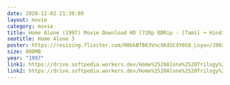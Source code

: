 ```yaml
---
date: 2020-12-02 21:39:09
layout: movie
category: movie
title: Home Alone (1997) Movie Download HD [720p BDRip - [Tamil + Hindi + Eng - x264]
seotitle: Home Alone 3
poster: https://resizing.flixster.com/H0bkBfB63VncXKdSCdY0S8_Lnyo=/206x305/v2/https://flxt.tmsimg.com/assets/p20344_p_v10_aa.jpg
size: 800MB
year: "1997"
link1: https://drive.softpedia.workers.dev/Home%2520Alone%2520Trilogy%2520(1990%2520to%25201997)/(%2520Telegram%2520%40isaiminidownload%2520)%2520-%2520Home%2520Alone%25203%2520(1997)%5B720p%2520BDRip%2520-%2520%5BTamil%2520%2B%2520Hindi%2520%2B%2520Eng%5D%2520-%2520x264%2520-%2520800MB%5D.mkv?rootId=0AN9zhQ1hps-9Uk9PVA
link2: https://drive.softpedia.workers.dev/Home%2520Alone%2520Trilogy%2520(1990%2520to%25201997)/(%2520Telegram%2520%40isaiminidownload%2520)%2520-%2520Home%2520Alone%25203%2520(1997)%5B720p%2520BDRip%2520-%2520%5BTamil%2520%2B%2520Hindi%2520%2B%2520Eng%5D%2520-%2520x264%2520-%2520800MB%5D.mkv?rootId=0AN9zhQ1hps-9Uk9PVA
---
```

